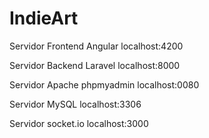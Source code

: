 # IndieArt

Servidor Frontend Angular
localhost:4200

Servidor Backend Laravel
localhost:8000

Servidor Apache phpmyadmin
localhost:0080

Servidor MySQL
localhost:3306

Servidor socket.io
localhost:3000
